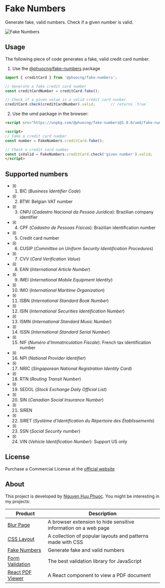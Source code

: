 # Fake Numbers
Generate fake, valid numbers. Check if a given number is valid.

![Fake Numbers](https://fakenumbers.io/assets/screenshot.png)

## Usage

The following piece of code generates a fake, valid credit card number.

1. Use the [@phuocng/fake-numbers](https://www.npmjs.com/package/@phuocng/fake-numbers) package

~~~ javascript
import { creditCard } from '@phuocng/fake-numbers';

// Generate a fake credit card number
const creditCardNumber = creditCard.fake();

// Check if a given value is a valid credit card nunber
creditCard.check(creditCardNumber).valid;       // returns `true`
~~~

2. Use the umd package in the browser:

~~~ html
<script src="https://unpkg.com/@phuocng/fake-numbers@1.0.0/umd/fake-numbers.min.js"></script>

<script>
// Fake a credit card number
const number = FakeNumbers.creditCard.fake();

// Check a credit card number
const isValid = FakeNumbers.creditCard.check('given number').valid;
</script>
~~~

## Supported numbers

* [x] 01. BIC (_Business Identifier Code_)
* [x] 02. BTW: Belgian VAT number
* [x] 03. CNPJ (_Cadastro Nacional da Pessoa Jurídica_): Brazilian company identifier
* [x] 04. CPF (_Cadastro de Pessoas Físicas_): Brazilian identification number
* [x] 05. Credit card number
* [x] 06. CUSIP (_Committee on Uniform Security Identification Procedures_)
* [x] 07. CVV (_Card Verification Value_)
* [x] 08. EAN (_International Article Number_)
* [x] 09. IMEI (_International Mobile Equipment Identity_)
* [x] 10. IMO (_International Maritime Organization_)
* [x] 11. ISBN (_International Standard Book Number_)
* [x] 12. ISIN (_International Securities Identification Number_)
* [x] 13. ISMN (_International Standard Music Number_)
* [x] 14. ISSN (_International Standard Serial Number_)
* [x] 15. NIF (_Numéro d'Immatriculation Fiscale_): French tax identification number
* [x] 16. NPI (_National Provider Identifier_)
* [x] 17. NRIC (_Singaporean National Registration Identity Card_)
* [x] 18. RTN (_Routing Transit Number_)
* [x] 19. SEDOL (_Stock Exchange Daily Official List_)
* [x] 20. SIN (_Canadian Social Insurance Number_)
* [x] 21. SIREN
* [x] 22. SIRET (_Système d’Identification du Répertoire des Établissements_)
* [x] 23. SSN (_Social Security number_)
* [x] 24. VIN (_Vehicle Identification Number_): Support US only

## License
Purchase a Commercial License at the [official website](https://fakenumbers.io)

## About

This project is developed by [Nguyen Huu Phuoc](https://twitter.com/nghuuphuoc).
You might be interesting in my projects:

| Product                                           | Description                                                       |
|---------------------------------------------------|-------------------------------------------------------------------|
| [Blur Page](https://blur.page)                    | A browser extension to hide sensitive information on a web page   |
| [CSS Layout](https://csslayout.io)                | A collection of popular layouts and patterns made with CSS        |
| [Fake Numbers](https://fakenumbers.io)            | Generate fake and valid numbers                                   |
| [Form Validation](https://formvalidation.io)      | The best validation library for JavaScript                        |
| [React PDF Viewer](https://react-pdf-viewer.dev)  | A React component to view a PDF document                          |
